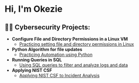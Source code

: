 <h1>Hi, I'm Okezie

<h2>👨‍💻 Cybersecurity Projects:</h2>

- <b>Configure File and Directory Permissions in a Linux VM</b>
  - [Practicing setting file and directory permissions in Linux](https://github.com/okezienwaiwu/Permissions-in-Linux)
- <b>Python Algorithm for file updates</b>
  - [Practicing Automation using Python](https://github.com/okezienwaiwu/Automation-Using-Python) 
- <b>Running Queries in SQL</b>
  - [Using SQL queries to filter and analyze logs and data](https://github.com/okezienwaiwu/Using-SQL-queries-to-filter-logs)
- <b>Applying NIST CSF</b>
  - [Applying NIST CSF to Incident Analysis](https://github.com/okezienwaiwu/Applying-NIST-CSF-to-Incident-Analysis)

<!--
**joshmadakor1/joshmadakor1** is a ✨ _special_ ✨ repository because its `README.md` (this file) appears on your GitHub profile.

Here are some ideas to get you started:

- 🔭 I’m currently working on ...
- 🌱 I’m currently learning ...
- 👯 I’m looking to collaborate on ...
- 🤔 I’m looking for help with ...
- 💬 Ask me about ...
- 📫 How to reach me: ...
- 😄 Pronouns: ...
- ⚡ Fun fact: ...
-->
